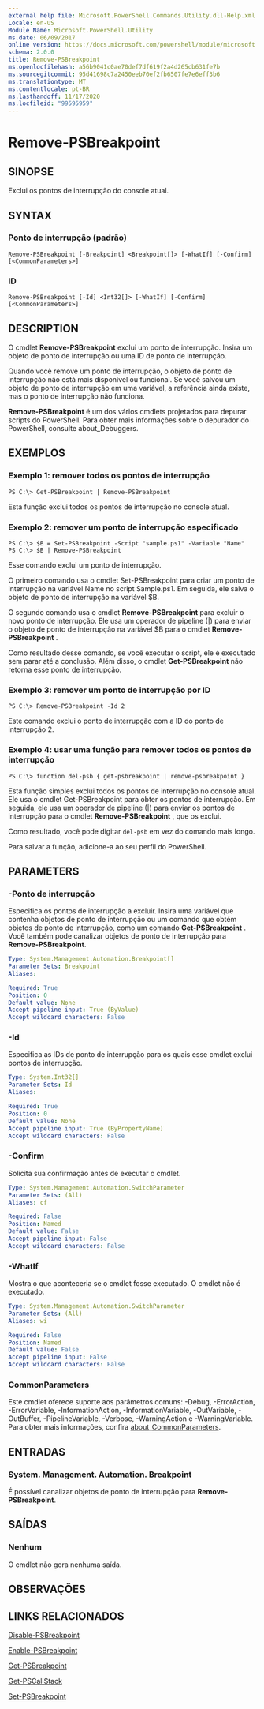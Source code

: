 ```yaml
---
external help file: Microsoft.PowerShell.Commands.Utility.dll-Help.xml
Locale: en-US
Module Name: Microsoft.PowerShell.Utility
ms.date: 06/09/2017
online version: https://docs.microsoft.com/powershell/module/microsoft.powershell.utility/remove-psbreakpoint?view=powershell-7.2&WT.mc_id=ps-gethelp
schema: 2.0.0
title: Remove-PSBreakpoint
ms.openlocfilehash: a56b9041c0ae70def7df619f2a4d265cb631fe7b
ms.sourcegitcommit: 95d41698c7a2450eeb70ef2fb6507fe7e6eff3b6
ms.translationtype: MT
ms.contentlocale: pt-BR
ms.lasthandoff: 11/17/2020
ms.locfileid: "99595959"
---
```

# Remove-PSBreakpoint

## SINOPSE
Exclui os pontos de interrupção do console atual.

## SYNTAX

### Ponto de interrupção (padrão)

```
Remove-PSBreakpoint [-Breakpoint] <Breakpoint[]> [-WhatIf] [-Confirm] [<CommonParameters>]
```

### ID

```
Remove-PSBreakpoint [-Id] <Int32[]> [-WhatIf] [-Confirm] [<CommonParameters>]
```

## DESCRIPTION
O cmdlet **Remove-PSBreakpoint** exclui um ponto de interrupção.
Insira um objeto de ponto de interrupção ou uma ID de ponto de interrupção.

Quando você remove um ponto de interrupção, o objeto de ponto de interrupção não está mais disponível ou funcional.
Se você salvou um objeto de ponto de interrupção em uma variável, a referência ainda existe, mas o ponto de interrupção não funciona.

**Remove-PSBreakpoint** é um dos vários cmdlets projetados para depurar scripts do PowerShell.
Para obter mais informações sobre o depurador do PowerShell, consulte about_Debuggers.

## EXEMPLOS

### Exemplo 1: remover todos os pontos de interrupção

```
PS C:\> Get-PSBreakpoint | Remove-PSBreakpoint
```

Esta função exclui todos os pontos de interrupção no console atual.

### Exemplo 2: remover um ponto de interrupção especificado

```
PS C:\> $B = Set-PSBreakpoint -Script "sample.ps1" -Variable "Name"
PS C:\> $B | Remove-PSBreakpoint
```

Esse comando exclui um ponto de interrupção.

O primeiro comando usa o cmdlet Set-PSBreakpoint para criar um ponto de interrupção na variável Name no script Sample.ps1.
Em seguida, ele salva o objeto de ponto de interrupção na variável $B.

O segundo comando usa o cmdlet **Remove-PSBreakpoint** para excluir o novo ponto de interrupção.
Ele usa um operador de pipeline (|) para enviar o objeto de ponto de interrupção na variável $B para o cmdlet **Remove-PSBreakpoint** .

Como resultado desse comando, se você executar o script, ele é executado sem parar até a conclusão.
Além disso, o cmdlet **Get-PSBreakpoint** não retorna esse ponto de interrupção.

### Exemplo 3: remover um ponto de interrupção por ID

```
PS C:\> Remove-PSBreakpoint -Id 2
```

Este comando exclui o ponto de interrupção com a ID do ponto de interrupção 2.

### Exemplo 4: usar uma função para remover todos os pontos de interrupção

```
PS C:\> function del-psb { get-psbreakpoint | remove-psbreakpoint }
```

Esta função simples exclui todos os pontos de interrupção no console atual.
Ele usa o cmdlet Get-PSBreakpoint para obter os pontos de interrupção.
Em seguida, ele usa um operador de pipeline (|) para enviar os pontos de interrupção para o cmdlet **Remove-PSBreakpoint** , que os exclui.

Como resultado, você pode digitar `del-psb` em vez do comando mais longo.

Para salvar a função, adicione-a ao seu perfil do PowerShell.

## PARAMETERS

### -Ponto de interrupção
Especifica os pontos de interrupção a excluir.
Insira uma variável que contenha objetos de ponto de interrupção ou um comando que obtém objetos de ponto de interrupção, como um comando **Get-PSBreakpoint** .
Você também pode canalizar objetos de ponto de interrupção para **Remove-PSBreakpoint**.

```yaml
Type: System.Management.Automation.Breakpoint[]
Parameter Sets: Breakpoint
Aliases:

Required: True
Position: 0
Default value: None
Accept pipeline input: True (ByValue)
Accept wildcard characters: False
```

### -Id
Especifica as IDs de ponto de interrupção para os quais esse cmdlet exclui pontos de interrupção.

```yaml
Type: System.Int32[]
Parameter Sets: Id
Aliases:

Required: True
Position: 0
Default value: None
Accept pipeline input: True (ByPropertyName)
Accept wildcard characters: False
```

### -Confirm
Solicita sua confirmação antes de executar o cmdlet.

```yaml
Type: System.Management.Automation.SwitchParameter
Parameter Sets: (All)
Aliases: cf

Required: False
Position: Named
Default value: False
Accept pipeline input: False
Accept wildcard characters: False
```

### -WhatIf
Mostra o que aconteceria se o cmdlet fosse executado.
O cmdlet não é executado.

```yaml
Type: System.Management.Automation.SwitchParameter
Parameter Sets: (All)
Aliases: wi

Required: False
Position: Named
Default value: False
Accept pipeline input: False
Accept wildcard characters: False
```

### CommonParameters
Este cmdlet oferece suporte aos parâmetros comuns: -Debug, -ErrorAction, -ErrorVariable, -InformationAction, -InformationVariable, -OutVariable, -OutBuffer, -PipelineVariable, -Verbose, -WarningAction e -WarningVariable. Para obter mais informações, confira [about_CommonParameters](https://go.microsoft.com/fwlink/?LinkID=113216).

## ENTRADAS

### System. Management. Automation. Breakpoint
É possível canalizar objetos de ponto de interrupção para **Remove-PSBreakpoint**.

## SAÍDAS

### Nenhum
O cmdlet não gera nenhuma saída.

## OBSERVAÇÕES

## LINKS RELACIONADOS

[Disable-PSBreakpoint](Disable-PSBreakpoint.md)

[Enable-PSBreakpoint](Enable-PSBreakpoint.md)

[Get-PSBreakpoint](Get-PSBreakpoint.md)

[Get-PSCallStack](Get-PSCallStack.md)

[Set-PSBreakpoint](Set-PSBreakpoint.md)

